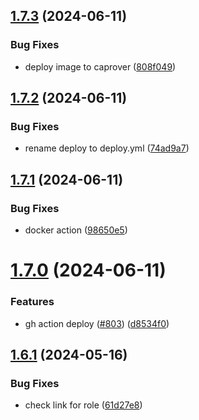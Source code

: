 ## [1.7.3](https://github.com/EddieHubCommunity/EddieBot/compare/v1.7.2...v1.7.3) (2024-06-11)


### Bug Fixes

* deploy image to caprover ([808f049](https://github.com/EddieHubCommunity/EddieBot/commit/808f049467176ea5f8616637501a88b3e5e8263a))



## [1.7.2](https://github.com/EddieHubCommunity/EddieBot/compare/v1.7.1...v1.7.2) (2024-06-11)


### Bug Fixes

* rename deploy to deploy.yml ([74ad9a7](https://github.com/EddieHubCommunity/EddieBot/commit/74ad9a7f25143f50cd8e69d8c39474371f819336))



## [1.7.1](https://github.com/EddieHubCommunity/EddieBot/compare/v1.7.0...v1.7.1) (2024-06-11)


### Bug Fixes

* docker action ([98650e5](https://github.com/EddieHubCommunity/EddieBot/commit/98650e527ab3d9837c9a6a9016a66dbe79fe3e43))



# [1.7.0](https://github.com/EddieHubCommunity/EddieBot/compare/v1.6.1...v1.7.0) (2024-06-11)


### Features

* gh action deploy ([#803](https://github.com/EddieHubCommunity/EddieBot/issues/803)) ([d8534f0](https://github.com/EddieHubCommunity/EddieBot/commit/d8534f0e6c5008aef2775ad9a8cb047ee7024b9f))



## [1.6.1](https://github.com/EddieHubCommunity/EddieBot/compare/v1.6.0...v1.6.1) (2024-05-16)


### Bug Fixes

* check link for role ([61d27e8](https://github.com/EddieHubCommunity/EddieBot/commit/61d27e8b7a002c3f60e4cd93e9a0fcbb43f9bed5))



